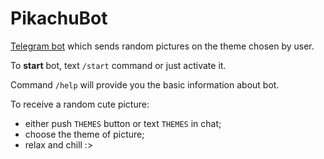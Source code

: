 # PikachuBot

[Telegram bot](https://t.me/PicturePikachuBot) which sends random pictures on the theme chosen by user. 


To **start** bot, text `/start` command or just activate it. 

Command `/help` will provide you the basic information about bot. 

To receive a random cute picture:
- either push `THEMES` button or text `THEMES` in chat;
- choose the theme of picture;
- relax and chill :>
